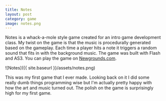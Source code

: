 ```yaml
---
title: Notes
layout: post
category: game
image: notes.png
---
```


Notes is a whack-a-mole style game created for an intro game development class. My twist on the game is that the music is procedurally generated based on the gameplay. Each time a player hits a note it triggers a random sound that fits in with the background music. The game was built with Flash and AS3. You can play the game on [Newgrounds.com](http://www.newgrounds.com/portal/view/612467).

![Notes]({{ site.baseurl }}/assets/notes.png)

This was my first game that I ever made. Looking back on it I did some really dumb things programming wise but I'm actually pretty happy with how the art and music turned out. The polish on the game is surprisingly high for my first game.